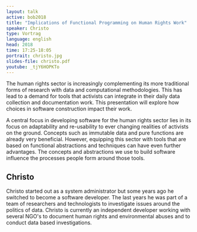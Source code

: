 ```yaml
---
layout: talk
active: bob2018
title: "Implications of Functional Programming on Human Rights Work"
speaker: Christo
type: Vortrag
language: english
head: 2018
time: 17:25-18:05
portrait: christo.jpg
slides-file: christo.pdf
youtube: _tjY6HOPKTo
---
```


The human rights sector is increasingly complementing its more traditional
forms of research with data and computational methodologies. This has lead to
a demand for tools that activists can integrate in their daily data collection
and documentation work. This presentation will explore how choices in software
construction impact their work.

A central focus in developing software for the human rights sector lies in its
focus on adaptability and re-usability to ever changing realities of activists
on the ground. Concepts such as immutable data and pure functions are already
very beneficial. However, equipping this sector with tools that are based on
functional abstractions and techniques can have even further advantages. The
concepts and abstractions we use to build software influence the processes
people form around those tools.

## Christo

Christo started out as a system administrator but some years ago he switched
to become a software developer. The last years he was part of a team of
researchers and technologists to investigate issues around the politics of
data. Christo is currently an independent developer working with several NGO's
to document human rights and environmental abuses and to conduct data based investigations.

